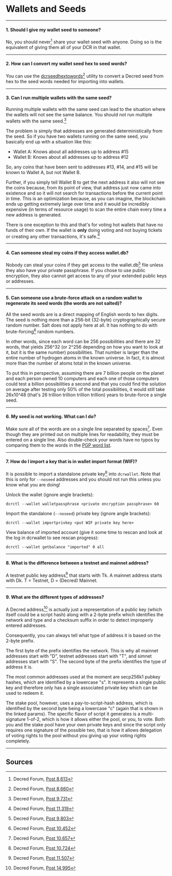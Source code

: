 # **<i class="fa fa-money"></i> Wallets and Seeds**

---

#### **1. Should I give my wallet seed to someone?**

No, you should never[^8613] share your wallet seed with anyone. Doing so is the equivalent of giving them all of your DCR in that wallet.

---

#### **2. How can I convert my wallet seed hex to seed words?**

You can use the [dcrseedhextowords](https://github.com/davecgh/dcrseedhextowords)[^8660] utility to convert a Decred seed from hex to the seed words needed for importing into wallets.

---

#### **3. Can I run multiple wallets with the same seed?**

Running multiple wallets with the same seed can lead to the situation where the wallets will not see the same balance. You should not run multiple wallets with the same seed.[^9731]

The problem is simply that addresses are generated deterministically from the seed. So if you have two wallets running on the same seed, you basically end up with a situation like this:

* Wallet A: Knows about all addresses up to address #15
* Wallet B: Knows about all addresses up to address #12

So, any coins that have been sent to addresses #13, #14, and #15 will be known to Wallet A, but not Wallet B.

Further, if you simply tell Wallet B to get the next address it also will not see the coins because, from its point of view, that address just now came into existence and so it will not search for transactions before the current point in time. This is an optimization because, as you can imagine, the blockchain ends up getting extremely large over time and it would be incredibly expensive (in terms of resource usage) to scan the entire chain every time a new address is generated.

There is one exception to this and that's for voting hot wallets that have no funds of their own. If the wallet is **only** doing voting and not buying tickets or creating any other transactions, it's safe.[^11319]

---

#### **4. Can someone steal my coins if they access wallet.db?**

Nobody can steal your coins if they get access to the wallet.db[^9803] file unless they also have your private passphrase. If you chose to use public encryption, they also cannot get access to any of your extended public keys or addresses.

---

#### **5. Can someone use a brute-force attack on a random wallet to regenerate its seed words (the words are not salted)?**

All the seed words are is a direct mapping of English words to hex digits. The seed is nothing more than a 256-bit (32-byte) cryptographically secure random number. Salt does not apply here at all. It has nothing to do with brute-forcing[^10452] random numbers.

In other words, since each word can be 256 possibilities and there are 32 words, that yields 256^32 (or 2^256 depending on how you want to look at it, but it is the same number) possibilities. That number is larger than the entire number of hydrogen atoms in the known universe. In fact, it is almost more than the number of atoms total in the known universe.

To put this in perspective, assuming there are 7 billion people on the planet and each person owned 10 computers and each one of those computers could test a billion possibilities a second and that you could find the solution on average after testing only 50% of the total possibilities, it would still take 26x10^48 (that's 26 trillion trillion trillion trillion) years to brute-force a single seed.

---

#### **6. My seed is not working. What can I do?**

Make sure all of the words are on a single line separated by spaces[^10657]. Even though they are printed out on multiple lines for readability, they must be entered on a single line. Also double-check your words have no typos by comparing them to the words in the [PGP word list](https://en.wikipedia.org/wiki/PGP_word_list).

---

#### **7. How do I import a key that is in wallet import format (WIF)?**

It is possible to import a standalone private key[^10724] into `dcrwallet`. Note that this is only for `--noseed` addresses and you should not run this unless you know what you are doing!

Unlock the wallet (ignore angle brackets):

```no-highlight
dcrctl --wallet walletpassphrase <private encryption passphrase> 60
```

Import the standalone (`--noseed`) private key (ignore angle brackets):

```no-highlight
dcrctl --wallet importprivkey <put WIF private key here>
```

View balance of imported account (give it some time to rescan and look at the log in dcrwallet to see rescan progress):

```no-highlight
dcrctl --wallet getbalance "imported" 0 all
```

---

#### **8. What is the difference between a testnet and mainnet address?**

A testnet public key address[^11507] that starts with Tk. A mainnet address starts with Dk. T = Testnet, D = (Decred) Mainnet.

---

#### **9. What are the different types of addresses?**

A Decred address[^14995] is actually just a representation of a public key (which itself could be a script hash) along with a 2-byte prefix which identifies the network and type and a checksum suffix in order to detect improperly entered addresses.

Consequently, you can always tell what type of address it is based on the 2-byte prefix.

The first byte of the prefix identifies the network. This is why all mainnet addresses start with "D", testnet addresses start with "T", and simnet addresses start with "S". The second byte of the prefix identifies the type of address it is.

The most common addresses used at the moment are secp256k1 pubkey hashes, which are identified by a lowercase "s". It represents a single public key and therefore only has a single associated private key which can be used to redeem it.

The stake pool, however, uses a pay-to-script-hash address, which is identified by the second byte being a lowercase "c" (again that is shown in the linked params). The specific flavor of script it generates is a multi-signature 1-of-2, which is how it allows either the pool, or you, to vote. Both you and the stake pool have your own private keys and since the script only requires one signature of the possible two, that is how it allows delegation of voting rights to the pool without you giving up your voting rights completely.

---

## **<i class="fa fa-book"></i> Sources**

[^8613]: Decred Forum, [Post 8,613](https://forum.decred.org/threads/576/#post-8613)
[^8660]: Decred Forum, [Post 8,660](https://forum.decred.org/threads/534/page-3#post-8660)
[^9731]: Decred Forum, [Post 9,731](https://forum.decred.org/threads/657/#post-9731)
[^11319]: Decred Forum, [Post 11,319](https://forum.decred.org/threads/531/page-3#post-11319)
[^9803]: Decred Forum, [Post 9,803](https://forum.decred.org/threads/686/#post-9803)
[^10452]: Decred Forum, [Post 10,452](https://forum.decred.org/threads/734/#post-10452)
[^10657]: Decred Forum, [Post 10,657](https://forum.decred.org/threads/483/#post-10657)
[^10724]: Decred Forum, [Post 10,724](https://forum.decred.org/threads/643/page-3#post-10724)
[^11507]: Decred Forum, [Post 11,507](https://forum.decred.org/threads/792/#post-11507)
[^14995]: Decred Forum, [Post 14,995](https://forum.decred.org/threads/1321/page-2#post-14995)
